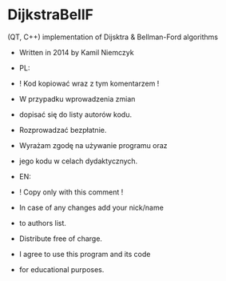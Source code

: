 # DijkstraBellF
(QT, C++) implementation of Dijsktra &amp; Bellman-Ford algorithms

 * Written in 2014 by Kamil Niemczyk

 * PL:
 * ! Kod kopiować wraz z tym komentarzem !
 * W przypadku wprowadzenia zmian
 * dopisać się do listy autorów kodu.
 * Rozprowadzać bezpłatnie.
 * Wyrażam zgodę na używanie programu oraz
 * jego kodu w celach dydaktycznych.

 * EN:
 * ! Copy only with this comment !
 * In case of any changes add your nick/name
 * to authors list.
 * Distribute free of charge.
 * I agree to use this program and its code
 * for educational purposes.
